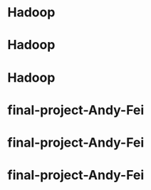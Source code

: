 # Hadoop
# Hadoop
# Hadoop
# final-project-Andy-Fei
# final-project-Andy-Fei
# final-project-Andy-Fei
